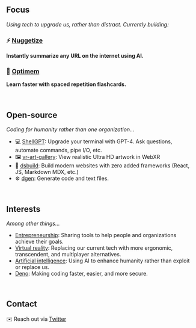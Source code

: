 ## Focus
*Using tech to upgrade us, rather than distract. Currently building:*

### ⚡️ [**Nuggetize**](https://nuggetize.com)
**Instantly summarize any URL on the internet using AI.** 

### 🧠 [**Optimem**](https://optimem.org)
**Learn faster with spaced repetition flashcards.** 

&nbsp;

## Open-source
*Coding for humanity rather than one organization...*

- 💻 [ShellGPT](https://github.com/mattvr/shellgpt): Upgrade your terminal with GPT-4. Ask questions, automate commands, pipe I/O, etc.
- 🖼️ [vr-art-gallery](https://github.com/mattvr/vr-art-gallery): View realistic Ultra HD artwork in WebXR 
- 🔨 [dsbuild](https://github.com/mattvr/dsbuild): Build modern websites with zero added frameworks (React, JS, Markdown MDX, etc.)
- ⚙️ [dgen](https://github.com/mattvr/dgen): Generate code and text files. 

&nbsp;

## Interests
*Among other things...*

- [Entrepreneurship](https://mattvr.io): Sharing tools to help people and organizations achieve their goals.
- [Virtual reality](https://mattvr.io/vr): Replacing our current tech with more ergonomic, transcendent, and multiplayer alternatives.
- [Artificial intelligence](https://mattvr.io/ai): Using AI to enhance humanity rather than exploit or replace us.
- [Deno](https://mattvr.io/deno): Making coding faster, easier, and more secure.

&nbsp;

## Contact

✉️ Reach out via [Twitter](https://mattvr.io/twitter)

